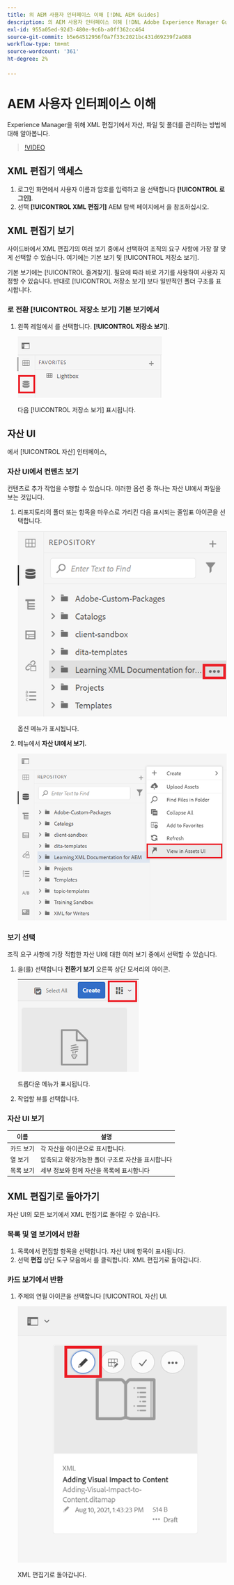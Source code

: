 ```yaml
---
title: 의 AEM 사용자 인터페이스 이해 [!DNL AEM Guides]
description: 의 AEM 사용자 인터페이스 이해 [!DNL Adobe Experience Manager Guides]
exl-id: 955a05ed-92d3-480e-9c6b-a0ff362cc464
source-git-commit: b5e64512956f0a7f33c2021bc431d69239f2a088
workflow-type: tm+mt
source-wordcount: '361'
ht-degree: 2%

---
```


# AEM 사용자 인터페이스 이해

Experience Manager을 위해 XML 편집기에서 자산, 파일 및 폴더를 관리하는 방법에 대해 알아봅니다.

>[!VIDEO](https://video.tv.adobe.com/v/336659?quality=12&learn=on)

## XML 편집기 액세스

1. 로그인 화면에서 사용자 이름과 암호를 입력하고 을 선택합니다 **[!UICONTROL 로그인]**.
2. 선택 **[!UICONTROL XML 편집기]** AEM 탐색 페이지에서 을 참조하십시오.

## XML 편집기 보기

사이드바에서 XML 편집기의 여러 보기 중에서 선택하여 조직의 요구 사항에 가장 잘 맞게 선택할 수 있습니다. 여기에는 기본 보기 및 [!UICONTROL 저장소 보기].

기본 보기에는 [!UICONTROL 즐겨찾기]. 필요에 따라 바로 가기를 사용하여 사용자 지정할 수 있습니다. 반대로 [!UICONTROL 저장소 보기] 보다 일반적인 폴더 구조를 표시합니다.

### 로 전환 [!UICONTROL 저장소 보기] 기본 보기에서

1. 왼쪽 레일에서 를 선택합니다. **[!UICONTROL 저장소 보기]**.

   ![저장소 아이콘](images/common/repository-icon.png)

   다음 [!UICONTROL 저장소 보기] 표시됩니다.

## 자산 UI

에서 [!UICONTROL 자산] 인터페이스,

### 자산 UI에서 컨텐츠 보기

컨텐츠로 추가 작업을 수행할 수 있습니다. 이러한 옵션 중 하나는 자산 UI에서 파일을 보는 것입니다.

1. 리포지토리의 폴더 또는 항목을 마우스로 가리킨 다음 표시되는 줄임표 아이콘을 선택합니다.

   ![줄임표 아이콘](images/lesson-2/options-menu-with-markings.png)

   옵션 메뉴가 표시됩니다.

1. 메뉴에서 **자산 UI에서 보기.**

   ![자산 UI에서 보기](images/lesson-2/assets-ui.png)


### 보기 선택

조직 요구 사항에 가장 적합한 자산 UI에 대한 여러 보기 중에서 선택할 수 있습니다.

1. 을(를) 선택합니다 **전환기 보기** 오른쪽 상단 모서리의 아이콘.

   ![전환기 보기 아이콘](images/lesson-2/view-switcher.png)

   드롭다운 메뉴가 표시됩니다.

1. 작업할 뷰를 선택합니다.

### 자산 UI 보기

| 이름 | 설명 |
| --- | --- |
| 카드 보기 | 각 자산을 아이콘으로 표시합니다. |
| 열 보기 | 압축되고 확장가능한 폴더 구조로 자산을 표시합니다 |
| 목록 보기 | 세부 정보와 함께 자산을 목록에 표시합니다 |

## XML 편집기로 돌아가기

자산 UI의 모든 보기에서 XML 편집기로 돌아갈 수 있습니다.

### 목록 및 열 보기에서 반환

1. 목록에서 편집할 항목을 선택합니다.
자산 UI에 항목이 표시됩니다.
2. 선택 **편집** 상단 도구 모음에서 를 클릭합니다.
XML 편집기로 돌아갑니다.

### 카드 보기에서 반환

1. 주제의 연필 아이콘을 선택합니다 [!UICONTROL 자산] UI.

   ![연필 아이콘](images/lesson-2/return-card-view.png)

   XML 편집기로 돌아갑니다.
